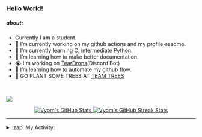 ### Hello World!

##### about:
- Currently I am a student.
- 🔭 I’m currently working on my github actions and my profile-readme. 
- 🌱 I’m currently learning C, intermediate Python.
- 🌱 I’m learning how to make better documentation.
- 😭 I'm working on [TearDrops](https://github.com/Vyvy-vi/TearDrops)(Discord Bot)
- 🌱 I’m learning how to automate my github flow.
- 🌱 GO PLANT SOME TREES AT [TEAM TREES](https://teamtrees.org/)
<br>

<a href="https://twitter.com/Vyvy_viM"><img target="_blank" src="https://img.shields.io/badge/twitter%20@Vyvy_viM-0D95E8?style=for-the-badge&logo=twitter&logoColor=white"/></a> 
<br>



<p align="center">
<a href="https://github.com/Vyvy-vi/Vyvy-vi">
  <img src="https://profile-readme-git-master.vyvy-vi.vercel.app/api?username=Vyvy-vi&show_icons=true&line_height=27&count_private=true&title_color=ffffff&text_color=c9cacc&icon_color=2bbc8a&bg_color=1d1f21" alt="Vyom's GitHub Stats" />
</a></div>
<a href="https://github.com/DenverCoder1/github-readme-streak-stats">
  <img src="https://readme-stats.herokuapp.com/?user=Vyvy-vi&theme=dark" alt="Vyom's GitHub Streak Stats" />
</a>
</p>


---
<details>
  <summary>:zap: My Activity:</summary>
  
<!--START_SECTION:waka-->
![Profile Views](http://img.shields.io/badge/Profile%20Views-39-blue)

**I'm an Early 🐤** 

```text
🌞 Morning    6 commits      ███░░░░░░░░░░░░░░░░░░░░░░   13.04% 
🌆 Daytime    19 commits     ██████████░░░░░░░░░░░░░░░   41.3% 
🌃 Evening    7 commits      ███░░░░░░░░░░░░░░░░░░░░░░   15.22% 
🌙 Night      14 commits     ███████░░░░░░░░░░░░░░░░░░   30.43%

```
📅 **I'm Most Productive on Monday** 

```text
Monday       17 commits     █████████░░░░░░░░░░░░░░░░   36.96% 
Tuesday      4 commits      ██░░░░░░░░░░░░░░░░░░░░░░░   8.7% 
Wednesday    4 commits      ██░░░░░░░░░░░░░░░░░░░░░░░   8.7% 
Thursday     6 commits      ███░░░░░░░░░░░░░░░░░░░░░░   13.04% 
Friday       0 commits      ░░░░░░░░░░░░░░░░░░░░░░░░░   0.0% 
Saturday     8 commits      ████░░░░░░░░░░░░░░░░░░░░░   17.39% 
Sunday       7 commits      ███░░░░░░░░░░░░░░░░░░░░░░   15.22%

```


📊 **This Week I Spent My Time On** 

```text
🔥 Editors: 
Vim                      3 hrs 29 mins       ███████████████████████░░   93.2% 
VS Code                  15 mins             █░░░░░░░░░░░░░░░░░░░░░░░░   6.8%

🐱‍💻 Projects: 
Automation               1 hr 1 min          ██████░░░░░░░░░░░░░░░░░░░   27.49% 
Becca-Lyria              56 mins             ██████░░░░░░░░░░░░░░░░░░░   25.11% 
Unknown Project          35 mins             ████░░░░░░░░░░░░░░░░░░░░░   15.97% 
TearDrops                32 mins             ███░░░░░░░░░░░░░░░░░░░░░░   14.54% 
MyApp                    15 mins             █░░░░░░░░░░░░░░░░░░░░░░░░   6.8%

💻 Operating System: 
Mac                      3 hrs 45 mins       █████████████████████████   100.0%

```

**I Mostly Code in Python** 

```text
Python                   26 repos            ██████████████████░░░░░░░   72.22% 
SCSS                     2 repos             █░░░░░░░░░░░░░░░░░░░░░░░░   5.56% 
HTML                     2 repos             █░░░░░░░░░░░░░░░░░░░░░░░░   5.56% 
Processing               1 repo              ░░░░░░░░░░░░░░░░░░░░░░░░░   2.78% 
Swift                    1 repo              ░░░░░░░░░░░░░░░░░░░░░░░░░   2.78%

```



<!--END_SECTION:waka-->
</details>




